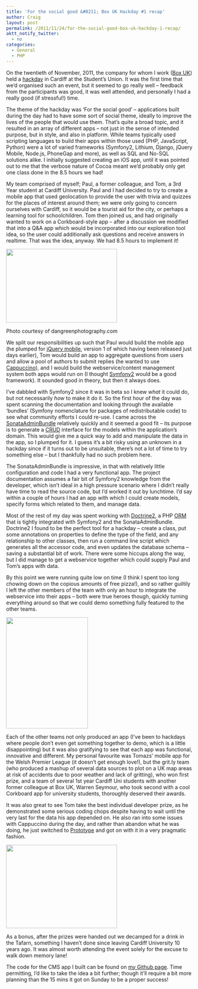 ```yaml
---
title: 'For the social good &#8211; Box UK Hackday #1 recap'
author: Craig
layout: post
permalink: /2011/11/24/for-the-social-good-box-uk-hackday-1-recap/
aktt_notify_twitter:
  - no
categories:
  - General
  - PHP
---
```

On the twentieth of November, 2011, the company for whom I work ([Box UK][1]) held a [hackday][2] in Cardiff at the Student&#8217;s Union. It was the first time that we&#8217;d organised such an event, but it seemed to go really well &#8211; feedback from the participants was good, it was well attended, and personally I had a really good (if stressful!) time.

The theme of the hackday was &#8216;For the social good&#8217; &#8211; applications built during the day had to have some sort of social theme, ideally to improve the lives of the people that would use them. That&#8217;s quite a broad topic, and it resulted in an array of different apps &#8211; not just in the sense of intended purpose, but in style, and also in platform. While teams typically used scripting languages to build their apps within those used (PHP, JavaScript, Python) were a lot of varied frameworks (Symfony2, Lithium, Django, jQuery Mobile, Node.js, PhoneGap and more), as well as SQL and No-SQL solutions alike. I initially suggested creating an iOS app, until it was pointed out to me that the verbose nature of Cocoa meant we&#8217;d probably only get one class done in the 8.5 hours we had!

My team comprised of myself; Paul, a former colleague, and Tom, a 3rd Year student at Cardiff University. Paul and I had decided to try to create a mobile app that used geolocation to provide the user with trivia and quizzes for the places of interest around them; we were only going to concern ourselves with Cardiff, so it would be a tourist aid for the city, or perhaps a learning tool for schoolchildren. Tom then joined us, and had originally wanted to work on a Corkboard-style app &#8211; after a discussion we modified that into a Q&A app which would be incorporated into our exploration tool idea, so the user could additionally ask questions and receive answers in realtime. That was the idea, anyway. We had 8.5 hours to implement it!

<div id="attachment_218" class="wp-caption aligncenter" style="width: 310px">
  <a href="http://marvelley.com/wp-content/uploads/2011/11/hackday54.jpg"><img class="size-medium wp-image-218" title="Team Explore Cardiff" src="http://marvelley.com/wp-content/uploads/2011/11/hackday54-300x199.jpg" alt="" width="300" height="199" /></a><p class="wp-caption-text">
    Photo courtesy of dangreenphotography.com
  </p>
</div>

We split our responsibilities up such that Paul would build the mobile app (he plumped for [jQuery mobile][3], version 1 of which having been released just days earlier), Tom would build an app to aggregate questions from users and allow a pool of authors to submit replies (he wanted to use [Cappuccino][4]), and I would build the webservice/content management system both apps would run on (I thought [Symfony2][5] would be a good framework). It sounded good in theory, but then it always does.

I&#8217;ve dabbled with Symfony2 since it was in beta so I knew *what* it could do, but not necessarily *how* to make it do it. So the first hour of the day was spent scanning the documentation and looking through the available &#8216;bundles&#8217; (Symfony nomenclature for packages of redistributable code) to see what community efforts I could re-use. I came across the [SonataAdminBundle][6] relatively quickly and it seemed a good fit &#8211; its purpose is to generate a [CRUD][7] interface for the models within the application&#8217;s domain. This would give me a quick way to add and manipulate the data in the app, so I plumped for it. I guess it&#8217;s a bit risky using an unknown in a hackday since if it turns out to be unsuitable, there&#8217;s not a lot of time to try something else &#8211; but I thankfully had no such problem here.

The SonataAdminBundle is impressive, in that with relatively little configuration and code I had a very functional app. The project documentation assumes a fair bit of Symfony2 knowledge from the developer, which isn&#8217;t ideal in a high pressure scenario where I didn&#8217;t really have time to read the source code, but I&#8217;d worked it out by lunchtime. I&#8217;d say within a couple of hours I had an app with which I could create models, specify forms which related to them, and manage data.

Most of the rest of my day was spent working with [Doctrine2][8], a PHP [ORM][9] that is tightly integrated with Symfony2 and the SonataAdminBundle. Doctrine2 I found to be the perfect tool for a hackday &#8211; create a class, put some annotations on properties to define the type of the field, and any relationship to other classes, then run a command line script which generates all the accessor code, and even updates the database schema &#8211; saving a substantial bit of work. There were some hiccups along the way, but I did manage to get a webservice together which could supply Paul and Tom&#8217;s apps with data.

By this point we were running quite low on time (I think I spent too long chowing down on the copious amounts of free pizza!), and so rather guiltily I left the other members of the team with only an hour to integrate the webservice into their apps &#8211; both were true heroes though, quickly turning everything around so that we could demo something fully featured to the other teams.

[<img class="size-medium wp-image-216 aligncenter" title="The ExploreCardiff mobile app" src="http://marvelley.com/wp-content/uploads/2011/11/Screen-Shot-2011-11-22-at-22.48.17-221x300.png" alt="" width="221" height="300" />][10]

Each of the other teams not only produced an app (I&#8217;ve been to hackdays where people don&#8217;t even get something together to demo, which is a little disappointing) but it was also gratifying to see that each app was functional, innovative and different. My personal favourite was Tomazs&#8217; mobile app for the Welsh Premier League (it doesn&#8217;t get enough love!), but the grit.ly team (who produced a mashup of several data sources to plot on a UK map areas at risk of accidents due to poor weather and lack of gritting), who won first prize, and a team of several 1st year Cardiff Uni students with another former colleague at Box UK, Warren Seymour, who took second with a cool Corkboard app for university students, thoroughly deserved their awards.

It was also great to see Tom take the best individual developer prize, as he demonstrated some serious coding chops despite having to wait until the very last for the data his app depended on. He also ran into some issues with Cappuccino during the day, and rather than abandon what he was doing, he just switched to [Prototype][11] and got on with it in a very pragmatic fashion.

[<img class="aligncenter size-medium wp-image-224" title="Ben and Kevin present their app" src="http://marvelley.com/wp-content/uploads/2011/11/IMG_1005-300x225.jpg" alt="" width="300" height="225" />][12]

As a bonus, after the prizes were handed out we decamped for a drink in the Tafarn, something I haven&#8217;t done since leaving Cardiff University 10 years ago. It was almost worth attending the event solely for the excuse to walk down memory lane!

The code for the CMS app I built can be found on [my Github page][13]. Time permitting, I&#8217;d like to take the idea a bit further; though it&#8217;ll require a bit more planning than the 15 mins it got on Sunday to be a proper success!

 [1]: http://boxuk.com
 [2]: http://hackday.boxuk.com/
 [3]: http://jquerymobile.com/
 [4]: http://cappuccino.org/
 [5]: http://symfony.com/
 [6]: http://sonata-project.org/bundles/admin/master
 [7]: http://en.wikipedia.org/wiki/Create,_read,_update_and_delete
 [8]: http://www.doctrine-project.org/projects/orm/2.0/docs/en
 [9]: http://en.wikipedia.org/wiki/Object-relational_mapping
 [10]: http://marvelley.com/wp-content/uploads/2011/11/Screen-Shot-2011-11-22-at-22.48.17.png
 [11]: http://www.prototypejs.org/
 [12]: http://marvelley.com/wp-content/uploads/2011/11/IMG_1005.jpg
 [13]: https://github.com/craigmarvelley/ExploreCardiffAdmin